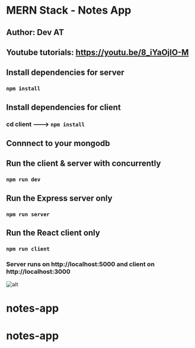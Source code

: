 # MERN Stack - Notes App 

## Author: Dev AT
## Youtube tutorials: https://youtu.be/8_iYaOjIO-M

## Install dependencies for server 
### `npm install`

## Install dependencies for client
### cd client ---> `npm install`

## Connnect to your mongodb 

## Run the client & server with concurrently
### `npm run dev`

## Run the Express server only
### `npm run server`

## Run the React client only
### `npm run client`

### Server runs on http://localhost:5000 and client on http://localhost:3000

![alt](https://i9.ytimg.com/vi/8_iYaOjIO-M/maxresdefault.jpg?time=1599106200000&sqp=CJjZwfoF&rs=AOn4CLDB2y5SWYlDBr4PQAwPY226Hoxdvg)

# notes-app
# notes-app
